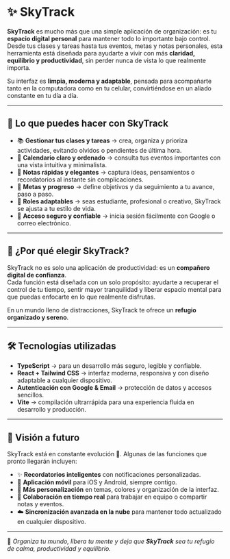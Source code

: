 # ✨ SkyTrack

**SkyTrack** es mucho más que una simple aplicación de organización: es tu **espacio digital personal** para mantener todo lo importante bajo control.  
Desde tus clases y tareas hasta tus eventos, metas y notas personales, esta herramienta está diseñada para ayudarte a vivir con más **claridad, equilibrio y productividad**, sin perder nunca de vista lo que realmente importa.  

Su interfaz es **limpia, moderna y adaptable**, pensada para acompañarte tanto en la computadora como en tu celular, convirtiéndose en un aliado constante en tu día a día.  

---

## 🌸 Lo que puedes hacer con SkyTrack

* 📚 **Gestionar tus clases y tareas** → crea, organiza y prioriza actividades, evitando olvidos o pendientes de última hora.  
* 📅 **Calendario claro y ordenado** → consulta tus eventos importantes con una vista intuitiva y minimalista.  
* 📝 **Notas rápidas y elegantes** → captura ideas, pensamientos o recordatorios al instante sin complicaciones.  
* 🎯 **Metas y progreso** → define objetivos y da seguimiento a tu avance, paso a paso.  
* 👥 **Roles adaptables** → seas estudiante, profesional o creativo, SkyTrack se ajusta a tu estilo de vida.  
* 🔑 **Acceso seguro y confiable** → inicia sesión fácilmente con Google o correo electrónico.  

---

## 💖 ¿Por qué elegir SkyTrack?

SkyTrack no es solo una aplicación de productividad: es un **compañero digital de confianza**.  
Cada función está diseñada con un solo propósito: ayudarte a recuperar el control de tu tiempo, sentir mayor tranquilidad y liberar espacio mental para que puedas enfocarte en lo que realmente disfrutas.  

En un mundo lleno de distracciones, SkyTrack te ofrece un **refugio organizado y sereno**.  

---

## 🛠️ Tecnologías utilizadas

* **TypeScript** → para un desarrollo más seguro, legible y confiable.  
* **React + Tailwind CSS** → interfaz moderna, responsiva y con diseño adaptable a cualquier dispositivo.  
* **Autenticación con Google & Email** → protección de datos y accesos sencillos.  
* **Vite** → compilación ultrarrápida para una experiencia fluida en desarrollo y producción.  

---

## 🌟 Visión a futuro

SkyTrack está en constante evolución 🚀. Algunas de las funciones que pronto llegarán incluyen:  

* ✨ **Recordatorios inteligentes** con notificaciones personalizadas.  
* 📱 **Aplicación móvil** para iOS y Android, siempre contigo.  
* 🎨 **Más personalización** en temas, colores y organización de la interfaz.  
* 🤝 **Colaboración en tiempo real** para trabajar en equipo o compartir notas y eventos.  
* ☁️ **Sincronización avanzada en la nube** para mantener todo actualizado en cualquier dispositivo.  

---

💫 *Organiza tu mundo, libera tu mente y deja que **SkyTrack** sea tu refugio de calma, productividad y equilibrio.*  
